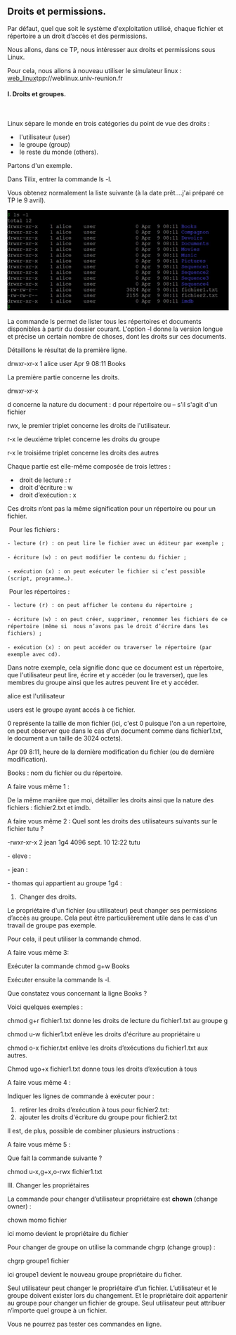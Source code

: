 ## Droits et permissions. 



Par défaut, quel que soit le système d'exploitation utilisé, chaque fichier et répertoire a un droit d’accès et des permissions. 

Nous allons, dans ce TP, nous intéresser aux droits et permissions sous Linux. 

Pour cela, nous allons à nouveau utiliser le simulateur linux : [web_linux](http://s-macke.github.io/jor1k/demos/main.html?user=XjgQbmJywo&cpu=asm&n=1&relayURL=wss%3A%2F%2Frelay.widgetry.org%2F)tpp://weblinux.univ-reunion.fr



#### I. Droits et groupes.

​	

Linux sépare le monde en trois catégories du point de vue des droits :

- ​	l'utilisateur (user)
- ​	le groupe (group)
- ​	le reste du monde (others).  



Partons d'un exemple. 

Dans Tilix, entrer la commande ls -l. 

Vous obtenez normalement la liste suivante (à la date prêt....j'ai préparé ce TP le 9 avril). 

![](/SystemesExploitation/IMG/image.jpg)



La commande ls permet de lister tous les répertoires et documents disponibles à partir du dossier courant. L'option -l donne la version longue et précise un certain nombre de choses, dont les droits sur ces documents. 



Détaillons le résultat de la première ligne. 



drwxr-xr-x	1 alice		user		 	Apr 9  08:11 Books



La première partie concerne les droits. 

drwxr-xr-x

d concerne la nature du document : d pour répertoire ou – s'il s'agit d'un fichier

rwx, le premier triplet concerne les droits de l'utilisateur.

r-x le deuxiéme triplet concerne les droits du groupe

r-x le troisiéme triplet concerne les droits des autres



Chaque partie est elle-même composée de trois lettres :

- ​	droit de lecture : r
- ​	droit d'écriture : w
- ​	droit d’exécution : x



Ces droits n’ont pas la même signification pour un répertoire ou pour un fichier.





​	Pour les fichiers :

 	- lecture (r) : on peut lire le fichier avec un éditeur par exemple ;

 	- écriture (w) : on peut modifier le contenu du fichier ;

 	- exécution (x) : on peut exécuter le fichier si c’est possible (script, programme…).



​	Pour les répertoires :

 	- lecture (r) : on peut afficher le contenu du répertoire ;

 	- écriture (w) : on peut créer, supprimer, renommer les fichiers de ce répertoire (même si 	nous n’avons pas le droit d’écrire dans les fichiers) ;

 	- exécution (x) : on peut accéder ou traverser le répertoire (par exemple avec cd).



Dans notre exemple, cela signifie donc que ce document est un répertoire, que l'utilisateur peut lire, écrire et y accéder (ou le traverser), que les membres du groupe ainsi que les autres peuvent lire et y accéder. 



alice est l'utilisateur

users est  le groupe ayant accés à ce fichier.



 0 représente la taille de mon fichier (ici, c'est 0 puisque l'on a un repertoire, on peut observer que dans le cas d'un document comme dans fichier1.txt, le document a un taille de 3024 octets). 



Apr 09 8:11, heure de la dernière modification  du fichier (ou de dernière modification). 



Books : nom du fichier ou du répertoire.



A faire vous même 1 : 

De la même manière que moi, détailler les droits ainsi que la nature des fichiers : fichier2.txt et imdb. 











A faire vous même 2 : Quel sont les droits des utilisateurs suivants sur le fichier tutu ?



-rwxr-xr-x 2 jean 1g4 4096 sept. 10 12:22 tutu



 \- eleve :

 \- jean :

 \- thomas qui appartient au groupe 1g4 :





 

1. ​	Changer des droits.



Le propriétaire d'un fichier (ou utilisateur) peut changer ses permissions d’accès au groupe. Cela peut être particulièrement utile dans le cas d'un travail de groupe pas exemple. 

Pour cela, il peut utiliser la commande chmod. 



A faire vous même 3:

Exécuter la commande chmod g+w Books

Exécuter ensuite la commande ls -l. 

Que constatez vous concernant la ligne Books ?



Voici quelques exemples :

chmod g+r fichier1.txt donne les droits de lecture du fichier1.txt au groupe g 

chmod u-w fichier1.txt enlève les droits d'écriture au propriétaire u

chmod o-x fichier.txt enlève les droits d’exécutions du fichier1.txt  aux autres. 

Chmod ugo+x fichier1.txt donne tous les droits d’exécution à tous





A faire vous même 4 :

Indiquer les lignes de commande à exécuter pour :

1. ​	retirer les droits d’exécution à tous pour fichier2.txt:
2. ​	ajouter les droits d'écriture du groupe pour fichier2.txt



Il est, de plus, possible de combiner plusieurs instructions :



A faire vous même 5 :

Que fait la commande suivante ?



chmod u-x,g+x,o-rwx fichier1.txt





III. Changer les propriétaires



La commande pour changer d’utilisateur propriétaire est **chown** (change owner) : 



chown momo fichier



ici momo devient le propriétaire du fichier



Pour changer de groupe on utilise la commande chgrp (change group) :



chgrp groupe1 fichier



ici groupe1 devient le nouveau groupe propriétaire du ficher.



Seul utilisateur  peut changer le propriétaire d’un fichier. L’utilisateur et le groupe doivent exister lors du changement. Et le propriétaire doit appartenir au groupe pour changer un fichier de groupe. Seul utilisateur  peut attribuer n’importe quel groupe à un fichier.



Vous ne pourrez pas tester ces commandes en ligne. 
